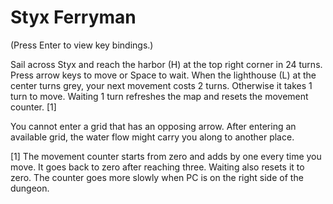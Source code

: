 # Styx Ferryman

(Press Enter to view key bindings.)

Sail across Styx and reach the harbor (H) at the top right corner in 24 turns. Press arrow keys to move or Space to wait. When the lighthouse (L) at the center turns grey, your next movement costs 2 turns. Otherwise it takes 1 turn to move. Waiting 1 turn refreshes the map and resets the movement counter. [1]

You cannot enter a grid that has an opposing arrow. After entering an available grid, the water flow might carry you along to another place.

[1] The movement counter starts from zero and adds by one every time you move. It goes back to zero after reaching three. Waiting also resets it to zero. The counter goes more slowly when PC is on the right side of the dungeon.
